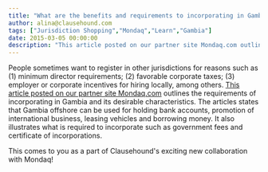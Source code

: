 ```yaml
---
title: "What are the benefits and requirements to incorporating in Gambia?"
author: alina@clausehound.com
tags: ["Jurisdiction Shopping","Mondaq","Learn","Gambia"]
date: 2015-03-05 00:00:00
description: "This article posted on our partner site Mondaq.com outlines the requirements of incorporating in Gambia and its desirable characteristics. The articles states that Gambia offshore can be used for hol..."
---
```


People sometimes want to register in other jurisdictions for reasons such as (1) minimum director requirements; (2) favorable corporate taxes; (3) employer or corporate incentives for hiring locally, among others. [This article posted on our partner site Mondaq.com](http://www.mondaq.com/x/379084/offshore+financial+centres/Gambia+LLC+Corporate+Environment+Summary) outlines the requirements of incorporating in Gambia and its desirable characteristics. The articles states that Gambia offshore can be used for holding bank accounts, promotion of international business, leasing vehicles and borrowing money. It also illustrates what is required to incorporate such as government fees and certificate of incorporations.

This comes to you as a part of Clausehound's exciting new collaboration with Mondaq!
